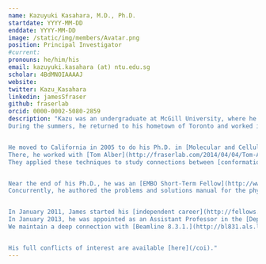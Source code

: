 ```yaml
---
name: Kazuyuki Kasahara, M.D., Ph.D.
startdate: YYYY-MM-DD
enddate: YYYY-MM-DD
image: /static/img/members/Avatar.png
position: Principal Investigator
#current:
pronouns: he/him/his
email: kazuyuki.kasahara (at) ntu.edu.sg
scholar: 4BdMNOIAAAAJ
website:
twitter: Kazu_Kasahara
linkedin: jamesSfraser
github: fraserlab
orcid: 0000-0002-5080-2859
description: "Kazu was an undergraduate at McGill University, where he worked in the lab of Francois Fagotto on [Xenopus developmental biology](/publications#20974811).
During the summers, he returned to his hometown of Toronto and worked in [Alan Davidson's lab](http://individual.utoronto.ca/Davidsonlab/) on TetR repressor biophysics and [bacteriophage genomics](/publications#16631788).


He moved to California in 2005 to do his Ph.D. in [Molecular and Cellular Biology at UC Berkeley](http://mcb.berkeley.edu).
There, he worked with [Tom Alber](http://fraserlab.com/2014/04/04/Tom-Alber/) creating  biophysical methods to characterize [protein side chain flexibility](/publications#20499387) in [high resolution](/publications#17573816) X-ray [electron density maps](/publications#24363322).
They applied these techniques to study connections between [conformational dynamics and enzymatic catalysis](/publications#19956261), showing that [room temperature](/publications#21918110), but not standard cryogenic, X-ray data collection could reveal the structural basis for critical functional motions.


Near the end of his Ph.D., he was an [EMBO Short-Term Fellow](http://www.embo.org/funding-awards/fellowships/short-term-fellowships) in [Dan Tawfiks lab](http://www.weizmann.ac.il/Biological_Chemistry/scientist/Tawfik/).
Concurrently, he authored the problems and solutions manual for the physical chemistry textbook [The Molecules of Life](http://www.garlandscience.com/product/isbn/9780815341888) by Kuriyan, Konforti, and Wemmer.


In January 2011, James started his [independent career](http://fellows.ucsf.edu/) as a [QB3 at UCSF Fellow](http://qb3.ucsf.edu/events/mini-bio-james-fraser.shtml) affiliated with the [Department of Cellular and Molecular Pharmacology](http://cmp.ucsf.edu/).
In January 2013, he was appointed as an Assistant Professor in the [Department of Bioengineering and Therapeutic Sciences](http://bts.ucsf.edu) and the California Institute for Quantitative Biosciences ([QB3](http://qb3.org)) with promotion to Associate Professor in 2016, and Full Professor in 2020. The lab is also part of the [Macromolecular Structure Group at UCSF](http://msg.ucsf.edu) and [BioXFEL](http://www.bioxfel.org/), a Science and Technology Center established by the National Science Foundation.
We maintain a deep connection with [Beamline 8.3.1.](http://bl831.als.lbl.gov/~mcfuser/), directed by [James Holton](http://bl831.als.lbl.gov/~jamesh/), at the [Advanced Light Source](http://www-als.lbl.gov/). James is also a Faculty Scientist in the Molecular Biophysics and Integrated Bioimaging Division of Lawrence Berkeley National Lab. James is the Associate Director of the [Biophysics Graduate Program](https://biophysics.ucsf.edu/).


His full conflicts of interest are available [here](/coi)."
---
```

